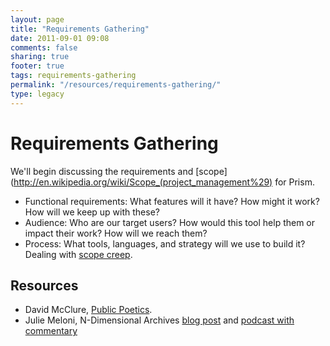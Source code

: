```yaml
---
layout: page
title: "Requirements Gathering"
date: 2011-09-01 09:08
comments: false
sharing: true
footer: true
tags: requirements-gathering
permalink: "/resources/requirements-gathering/"
type: legacy
---
```

# Requirements Gathering

We'll begin discussing the requirements and [scope](http://en.wikipedia.org/wiki/Scope_(project_management%29) for Prism.

* Functional requirements: What features will it have? How might it work? How will we keep up with these?
* Audience: Who are our target users? How would this tool help them or impact their work? How will we reach them?
* Process: What tools, languages, and strategy will we use to build it? Dealing with [scope creep](http://en.wikipedia.org/wiki/Scope_creep).

## Resources

* David McClure, [Public Poetics](http://publicpoetics.org).
* Julie Meloni, N-Dimensional Archives [blog post](http://www.academicsandbox.com/blog/?p=430) and [podcast with commentary](http://www.scholarslab.org/podcasts/julie-meloni-n-dimensional-archives/)
